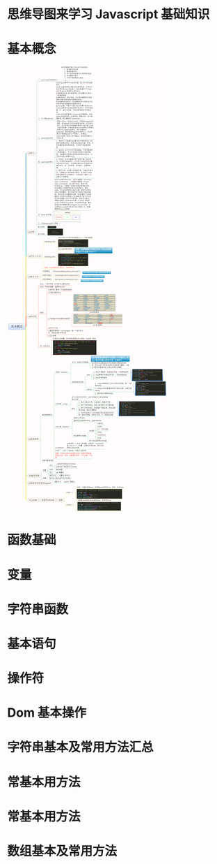 # 思维导图来学习 Javascript 基础知识  
# 基本概念
![image](https://github.com/isMyl777/MyHandbooks/blob/main/%E6%80%9D%E7%BB%B4%E5%AF%BC%E5%9B%BE/JS%E5%9F%BA%E7%A1%80-%E5%9F%BA%E6%9C%AC%E6%A6%82%E5%BF%B5.png)

# 函数基础


# 变量


# 字符串函数


# 基本语句


# 操作符


# Dom 基本操作


# 字符串基本及常用方法汇总


# 常基本用方法


# 常基本用方法


# 数组基本及常用方法
